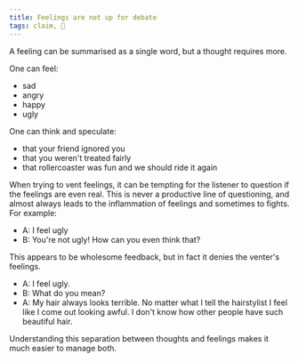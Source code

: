 ```yaml
---
title: Feelings are not up for debate
tags: claim, 🌱
---
```


A feeling can be summarised as a single word, but a thought requires more.

One can feel:
- sad
- angry
- happy
- ugly

One can think and speculate:
- that your friend ignored you
- that you weren't treated fairly
- that rollercoaster was fun and we should ride it again

When trying to vent feelings, it can be tempting for the listener to question if the feelings are even real. This is never a productive line of questioning, and almost always leads to the inflammation of feelings and sometimes to fights. For example:

- A: I feel ugly
- B: You're not ugly! How can you even think that?

This appears to be wholesome feedback, but in fact it denies the venter's feelings.

- A: I feel ugly.
- B: What do you mean?
- A: My hair always looks terrible. No matter what I tell the hairstylist I feel like I come out looking awful. I don't know how other people have such beautiful hair.

Understanding this separation between thoughts and feelings makes it much easier to manage both.
